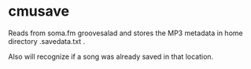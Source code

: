 cmusave
=======

Reads from soma.fm groovesalad and stores the MP3 metadata in home directory .savedata.txt .

Also will recognize if a song was already saved in that location.


